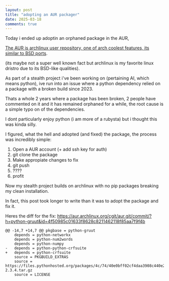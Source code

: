 ```yaml
---
layout: post
title: "adopting an AUR packager"
date: 2025-03-18
comments: true
---
```


<p class="intro">
Today i ended up adoptin an orphaned package in the AUR, <a href="https://aur.archlinux.org/packages/python-gruut" />
</p>

The AUR is archlinux user repository, one of arch coolest features, its similar to [BSD ports](https://aur.archlinux.org/).

(its maybe not a super well known fact but archlinux is my favorite linux dristro due to its BSD-like qualities).

As part of a stealth project i've been working on (pertaining AI, which means python), 
ive run into an issue where a python dependency relied on a package with a broken build since 2023.

Thats a whole 2 years where a package has been broken, 2 people have commented on it and it has remained orphaned for a while, 
the root cause is a simple typo on of the dependencies.

I dont particularly enjoy python (i am more of a rubysta) but i thought this was kinda silly.

I figured, what the hell and adopted (and fixed) the package, the process was incredibly simple:

1. Open a AUR account (+ add ssh key for auth)
1. git clone the package
1. Make appropiate changes to fix
1. git push
1. ????
1. profit

Now my stealth project builds on archlinux with no pip packages breaking my clean installation.

In fact, this post took longer to write than it was to adopt the package and fix it.

Heres the diff for the fix: <https://aur.archlinux.org/cgit/aur.git/commit/?h=python-gruut&id=4f50985c01633f8628c8211462118f85aa7f9f4b>

```
@@ -14,7 +14,7 @@ pkgbase = python-gruut
 	depends = python-networkx
 	depends = python-num2words
 	depends = python-numpy
-	depends = python-python-crfsuite
+	depends = python-crfsuite
 	source = PKGBUILD_EXTRAS
 	source = https://files.pythonhosted.org/packages/4c/74/40e0bff02cf4daa3908c440e2111b20490c82080259f0114d0cfe07ce126/gruut-2.3.4.tar.gz
 	source = LICENSE
```

